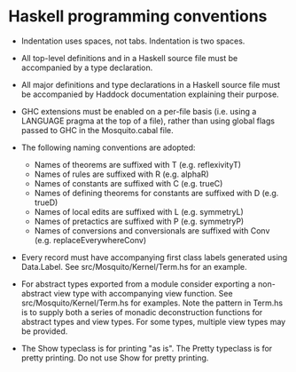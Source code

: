# Haskell programming conventions

  * Indentation uses spaces, not tabs.  Indentation is two spaces.

  * All top-level definitions and in a Haskell source file must be accompanied
    by a type declaration.

  * All major definitions and type declarations in a Haskell source file must
    be accompanied by Haddock documentation explaining their purpose.

  * GHC extensions must be enabled on a per-file basis (i.e. using a LANGUAGE
    pragma at the top of a file), rather than using global flags passed to GHC
    in the Mosquito.cabal file.

  * The following naming conventions are adopted:

      * Names of theorems are suffixed with T (e.g. reflexivityT)
      * Names of rules are suffixed with R (e.g. alphaR)
      * Names of constants are suffixed with C (e.g. trueC)
      * Names of defining theorems for constants are suffixed with D (e.g. trueD)
      * Names of local edits are suffixed with L (e.g. symmetryL)
      * Names of pretactics are suffixed with P (e.g. symmetryP)
      * Names of conversions and conversionals are suffixed with Conv (e.g.
        replaceEverywhereConv)

  * Every record must have accompanying first class labels generated using
    Data.Label.  See src/Mosquito/Kernel/Term.hs for an example.

  * For abstract types exported from a module consider exporting a non-abstract
    view type with accompanying view function.  See src/Mosquito/Kernel/Term.hs
    for examples.  Note the pattern in Term.hs is to supply both a series of
    monadic deconstruction functions for abstract types and view types.  For some
    types, multiple view types may be provided.

  * The Show typeclass is for printing "as is".  The Pretty typeclass is for pretty
    printing.  Do not use Show for pretty printing.